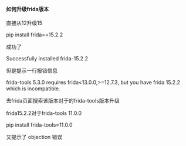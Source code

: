  



#### 如何升级frida版本

直接从12升级15

pip install frida==15.2.2
 
成功了

Successfully installed frida-15.2.2

但是提示一行报错信息

frida-tools 5.3.0 requires frida<13.0.0,>=12.7.3, but you have frida 15.2.2 which is incompatible.

去frida页面搜索该版本对于的frida-tools版本升级

frida15.2.2对于frida-tools 11.0.0

pip install frida-tools=11.0.0

又提示了 objection 错误 

